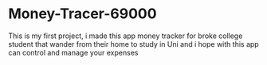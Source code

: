 # Money-Tracer-69000
This is my first project, i made this app money tracker for broke college student that wander from their home to study in Uni and i hope with this app can control and manage your expenses 
